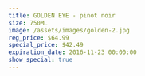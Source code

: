 ```yaml
---
title: GOLDEN EYE - pinot noir
size: 750ML
image: /assets/images/golden-2.jpg
reg_price: $64.99
special_price: $42.49
expiration_date: 2016-11-23 00:00:00
show_special: true
---
```



